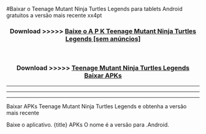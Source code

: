 #Baixar o Teenage Mutant Ninja Turtles Legends   para tablets Android gratuitos a versão mais recente xx4pt


<div align="center">
<h3>Download >>>>> <a href="https://pt-web.web.app/?pt= Teenage Mutant Ninja Turtles Legends ">Baixe o A P K Teenage Mutant Ninja Turtles Legends  [sem anúncios]</a></h3><br>

<h3>Download >>>>> <a href="https://pt-web.web.app/?pt= Teenage Mutant Ninja Turtles Legends ">Teenage Mutant Ninja Turtles Legends  Baixar APKs</a></h3>
</div>

----------------------------------------------------------

----------------------------------------------------------

----------------------------------------------------------

Baixar APKs Teenage Mutant Ninja Turtles Legends  e obtenha a versão mais recente

Baixe o aplicativo. {title} APKs O nome é a versão para .Android.


